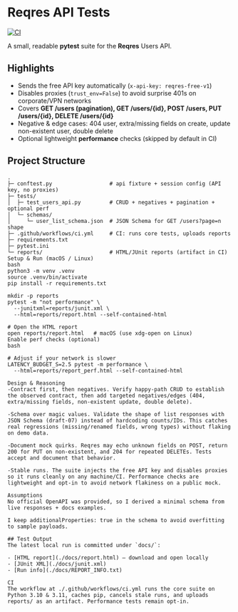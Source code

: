 # Reqres API Tests
[![CI](https://github.com/mlay0797/Reqres-API-Tests/actions/workflows/ci.yml/badge.svg)](https://github.com/mlay0797/Reqres-API-Tests/actions/workflows/ci.yml)

A small, readable **pytest** suite for the **Reqres** Users API.

## Highlights
- Sends the free API key automatically (`x-api-key: reqres-free-v1`)
- Disables proxies (`trust_env=False`) to avoid surprise 401s on corporate/VPN networks
- Covers **GET /users (pagination), GET /users/{id}, POST /users, PUT /users/{id}, DELETE /users/{id}**
- Negative & edge cases: 404 user, extra/missing fields on create, update non-existent user, double delete
- Optional lightweight **performance** checks (skipped by default in CI)

## Project Structure
```text
.
├─ conftest.py                  # api fixture + session config (API key, no proxies)
├─ tests/
│  ├─ test_users_api.py         # CRUD + negatives + pagination + optional perf
│  └─ schemas/
│     └─ user_list_schema.json  # JSON Schema for GET /users?page=n shape
├─ .github/workflows/ci.yml     # CI: runs core tests, uploads reports
├─ requirements.txt
├─ pytest.ini
└─ reports/                     # HTML/JUnit reports (artifact in CI)
Setup & Run (macOS / Linux)
bash
python3 -m venv .venv
source .venv/bin/activate
pip install -r requirements.txt

mkdir -p reports
pytest -m "not performance" \
  --junitxml=reports/junit.xml \
  --html=reports/report.html --self-contained-html

# Open the HTML report
open reports/report.html   # macOS (use xdg-open on Linux)
Enable perf checks (optional)
bash

# Adjust if your network is slower
LATENCY_BUDGET_S=2.5 pytest -m performance \
  --html=reports/report_perf.html --self-contained-html

Design & Reasoning
-Contract first, then negatives. Verify happy-path CRUD to establish the observed contract, then add targeted negatives/edges (404, extra/missing fields, non-existent update, double delete).

-Schema over magic values. Validate the shape of list responses with JSON Schema (draft-07) instead of hardcoding counts/IDs. This catches real regressions (missing/renamed fields, wrong types) without flaking on demo data.

-Document mock quirks. Reqres may echo unknown fields on POST, return 200 for PUT on non-existent, and 204 for repeated DELETEs. Tests accept and document that behavior.

-Stable runs. The suite injects the free API key and disables proxies so it runs cleanly on any machine/CI. Performance checks are lightweight and opt-in to avoid network flakiness on a public mock.

Assumptions
No official OpenAPI was provided, so I derived a minimal schema from live responses + docs examples.

I keep additionalProperties: true in the schema to avoid overfitting to sample payloads.

## Test Output
The latest local run is committed under `docs/`:

- [HTML report](./docs/report.html) — download and open locally
- [JUnit XML](./docs/junit.xml)
- [Run info](./docs/REPORT_INFO.txt)

CI
The workflow at ./.github/workflows/ci.yml runs the core suite on Python 3.10 & 3.11, caches pip, cancels stale runs, and uploads reports/ as an artifact. Performance tests remain opt-in.